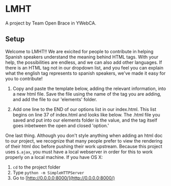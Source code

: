 # LMHT

A project by Team Open Brace in YWebCA.

## Setup

Welcome to LMHT!! We are exicited for people to contribute in helping Spanish speakers understand the meaning behind HTML tags. With your help, the possibilities are endless, and we can also add other languages. If there is an HTML tag not in our dropdown list, and you feel you can explain what the english tag represents to spanish speakers, we've made it easy for you to contribute! 

1) Copy and paste the template below, adding the relevant information, into a new html file. Save the file using the name of the tag you are adding, and add the file to our 'elements' folder. 

2) Add one line to the END of our options list in our index.html. This list begins on line 37 of index.html and looks like below. The .html file you saved and put into our elements folder is the value, and the tag itself goes inbetween the open and closed 'option.'

<!--   <option value='YOURFILE.html'>&lt;YOURTAG></option>    -->

One last thing. Although you don't style anything when adding an html doc to our project, we recognize that many people prefer to view the rendering of their html doc before pushing their work upstream. Because this project uses `$.ajax`, you must have a local webserver in order for this to work properly on a local machine. If you have OS X:

1. `cd` to the project folder
1. Type `python -m SimpleHTTPServer`
1. Go to [http://0.0.0.0:8000/](http://0.0.0.0:8000/)


